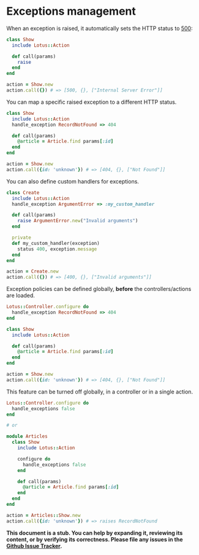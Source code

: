 # Exceptions management

When an exception is raised, it automatically sets the HTTP status to
[500](http://httpstatus.es/500):

```ruby
class Show
  include Lotus::Action

  def call(params)
    raise
  end
end

action = Show.new
action.call({}) # => [500, {}, ["Internal Server Error"]]
```

You can map a specific raised exception to a different HTTP status.

```ruby
class Show
  include Lotus::Action
  handle_exception RecordNotFound => 404

  def call(params)
    @article = Article.find params[:id]
  end
end

action = Show.new
action.call({id: 'unknown'}) # => [404, {}, ["Not Found"]]
```

You can also define custom handlers for exceptions.

```ruby
class Create
  include Lotus::Action
  handle_exception ArgumentError => :my_custom_handler

  def call(params)
    raise ArgumentError.new("Invalid arguments")
  end

  private
  def my_custom_handler(exception)
    status 400, exception.message
  end
end

action = Create.new
action.call({}) # => [400, {}, ["Invalid arguments"]]
```

Exception policies can be defined globally, **before** the controllers/actions
are loaded.

```ruby
Lotus::Controller.configure do
  handle_exception RecordNotFound => 404
end

class Show
  include Lotus::Action

  def call(params)
    @article = Article.find params[:id]
  end
end

action = Show.new
action.call({id: 'unknown'}) # => [404, {}, ["Not Found"]]
```

This feature can be turned off globally, in a controller or in a single action.

```ruby
Lotus::Controller.configure do
  handle_exceptions false
end

# or

module Articles
  class Show
    include Lotus::Action

    configure do
      handle_exceptions false
    end

    def call(params)
      @article = Article.find params[:id]
    end
  end
end

action = Articles::Show.new
action.call({id: 'unknown'}) # => raises RecordNotFound
```

**This document is a stub. You can help by expanding it, reviewing its content,
or by verifying its correctness. Please file any issues in the
[Github Issue Tracker](https://github.com/lotus/docs/issues).**
